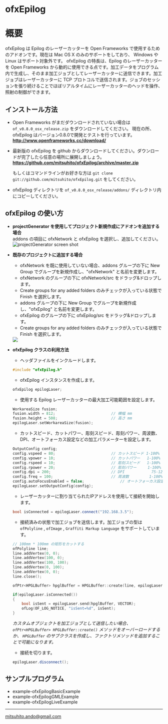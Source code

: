 ofxEpilog
=========

# 概要
ofxEpilog は Epilog のレーザーカッターを Open Frameworks で使用するためのアドオンです。現在は Mac OS X のみのサポートをしており、 Windows や Linux はサポート対象外です。
ofxEpilog の特長は、Epilog のレーザーカッターを Open Frameworks から動的に使用できる点です。加工データをプログラム内で生成し、そのまま加工ジョブとしてレーザーカッターに送信できます。加工ジョブはレーザーカッターに TCP プロトコルで送信されます。ジョブのセッションを張り続けることでほぼリアルタイムにレーザーカッターのヘッドを操作、照射の制御ができます。


インストール方法
---
* Open Frameworks がまだダウンロードされていない場合は `of_v0.8.0_osx_release.zip` をダウンロードしてください。
  現在の所、ofxEpilog はバージョン0.8.0で開発とテストを行っています。  
  **<http://www.openframeworks.cc/download/>**

* 最新版の ofxEpilog を github からダウンロードしてください。ダウンロードが完了したら任意の場所に展開しましょう。  
  **<https://github.com/mitsuhito/ofxEpilog/archive/master.zip>**
  
  もしくはコマンドラインがお好きな方は `git clone git://github.com/mitsuhito/ofxEpilog.git` をしてください。  

* ofxEpilog ディレクトリを `of_v0.8.0_osx_release/addons/` ディレクトリ内にコピーしてください。
  

ofxEpilog の使い方
---
* __projectGenerator を使用してプロジェクト新規作成にアドオンを追加する場合__  
    addons の項目に ofxNetwork と ofxEpilog を選択し、追加してください。  
    ![projectGenerator screen shot](https://raw.github.com/mitsuhito/ofxEpilog/master/ofxEpilogAddonUsage1.png)

* __既存のプロジェクトに追加する場合__
    * ofxNetwork を既に使用していない場合、addons グループの下に New Group でグループを新規作成し、"ofxNetwork" と名前を変更します。
    * ofxNetwork のグループの下に ofxNetwork/src をドラッグ&ドロップします。
    * Create groups for any added folders のみチェックが入っている状態で Finish を選択します。
    * addons グループの下に New Group でグループを新規作成し、"ofxEpilog" と名前を変更します。
    * ofxEpilog のグループの下に ofxEpilog/src をドラッグ&ドロップします。
    * Create groups for any added folders のみチェックが入っている状態で Finish を選択します。  
    <img src="https://raw.github.com/mitsuhito/ofxEpilog/master/ofxEpilogAddonUsage3.png"/>


* __ofxEpilog クラスの利用方法__  

    * ヘッダファイルをインクルードします。
    ```cpp
    #include "ofxEpilog.h"
    ```  

    * ofxEpilog インスタンスを作成します。
    ```cpp
    ofxEpilog epilogLaser;
    ```  

    * 使用する Epilog レーザーカッターの最大加工可能範囲を設定します。
    ```cpp
    WorkareaSize fusion;
    fusion.width = 812;				    		// 横幅 mm
    fusion.height = 508;			    		// 高さ mm
    epilogLaser.setWorkareaSize(fusion);
    ```  

    * カットスピード、カットパワー、彫刻スピード、彫刻パワー、周波数、DPI、オートフォーカス設定などの加工パラメーターを設定します。
    ```cpp
    OutputConfig config;
    config.vspeed = 80;				    		// カットスピード 1-100%
    config.vpower = 10;				    		// カットパワー   1-100%
    config.rspeed = 10;				    		// 彫刻スピード   1-100%
    config.rpower = 20;				    		// 彫刻パワー     1-100%
    config.dpi = 200;				        	// DPI            75-1200
    config.freq = 100;				        	// 周波数         1-100%
    config.autoFocusEnabled = false;				// オートフォーカス設定
    epilogLaser.setOutputConfig(config);
    ```  

    * レーザーカッターに割り当てられたIPアドレスを使用して接続を開始します。
    ```cpp
    bool isConnected = epilogLaser.connect("192.168.3.5");
    ```  

    * 接続済みの状態で加工ジョブを送信します。加工ジョブの型は `ofPolyline` , `ofImage` , `Graffiti Markup Language` をサポートしています。
    ```cpp
    // 100mm * 100mm の矩形をカットする
    ofPolyline line;
    line.addVertex(0, 0);
    line.addVertex(100, 0);
    line.addVertex(100, 100);
    line.addVertex(0, 100);
    line.addVertex(0, 0);
    line.close();
    
    ofPtr<HPGLBuffer> hpglBuffer = HPGLBuffer::create(line, epilogLaser.getOutputConfig());
    
    if(epilogLaser.isConnected())
    {
    	bool isSent = epilogLaser.send(hpglBuffer, VECTOR);
    	ofLog(OF_LOG_NOTICE, "isSent=%d", isSent);
    }
    ```  

    _カスタムオブジェクトを加工ジョブとして送信したい場合、 `ofPtr<HPGLBuffer> HPGLBuffer::create()` メソッドをオーバーロードするか、 `HPGLBuffer` のサブクラスを作成し、ファクトリメソッドを追加することで可能になります。_  

    * 接続を切ります。    
    ```cpp
    epilogLaser.disconnect();
    ```  

サンプルプログラム
---
* example-ofxEpilogBasicExample
* example-ofxEpilogGMLExample
* example-ofxEpilogLiveExample


---
mitsuhito.ando@gmail.com

